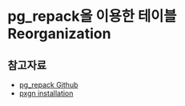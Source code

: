 # pg_repack을 이용한 테이블 Reorganization
## 참고자료
- [pg_repack Github](https://reorg.github.io/pg_repack/)
- [pxgn installation](https://pgxn.github.io/pgxnclient/install.html)